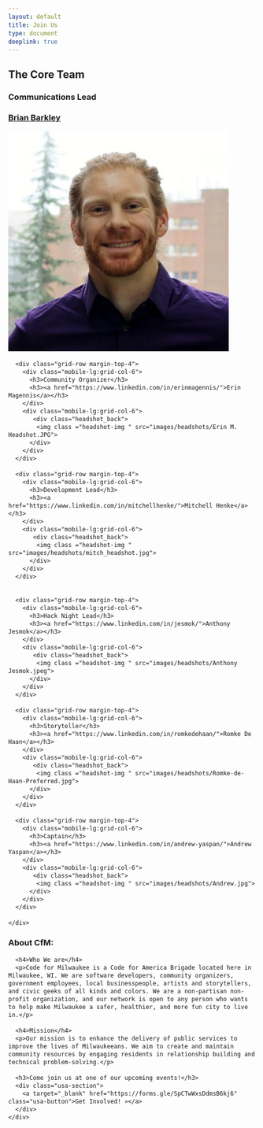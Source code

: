 ```yaml
---
layout: default
title: Join Us
type: document
deeplink: true
---
```


<div class="grid-container">
  <div class="grid-row">
    <div class="mobile-lg:grid-col-8">
      <h2>The Core Team</h2>
    </div>
  </div>

  <div class="grid-row">
    <div class="mobile-lg:grid-col-8">
      <div class="grid-row">
        <div class="mobile-lg:grid-col-6">
          <h3>Communications Lead</h3>
          <h3><a href="https://www.linkedin.com/in/barkleybg/">Brian Barkley</a></h3>
        </div>
        <div class="mobile-lg:grid-col-6">
           <div class="headshot_back">
              <img class ="headshot-img " src="images/headshots/Brian.jpg">
          </div>
        </div>
      </div>

      <div class="grid-row margin-top-4">
        <div class="mobile-lg:grid-col-6">
          <h3>Community Organizer</h3>
          <h3><a href="https://www.linkedin.com/in/erinmagennis/">Erin Magennis</a></h3>
        </div>
        <div class="mobile-lg:grid-col-6">
           <div class="headshot_back">
            <img class ="headshot-img " src="images/headshots/Erin M. Headshot.JPG">
          </div>
        </div>
      </div>

      <div class="grid-row margin-top-4">
        <div class="mobile-lg:grid-col-6">
          <h3>Development Lead</h3>
          <h3><a href="https://www.linkedin.com/in/mitchellhenke/">Mitchell Henke</a></h3>
        </div>
        <div class="mobile-lg:grid-col-6">
           <div class="headshot_back">
            <img class ="headshot-img " src="images/headshots/mitch_headshot.jpg">
          </div>
        </div>
      </div>


      <div class="grid-row margin-top-4">
        <div class="mobile-lg:grid-col-6">
          <h3>Hack Night Lead</h3>
          <h3><a href="https://www.linkedin.com/in/jesmok/">Anthony Jesmok</a></h3>
        </div>
        <div class="mobile-lg:grid-col-6">
           <div class="headshot_back">
            <img class ="headshot-img " src="images/headshots/Anthony Jesmok.jpeg">
          </div>
        </div>
      </div>

      <div class="grid-row margin-top-4">
        <div class="mobile-lg:grid-col-6">
          <h3>Storyteller</h3>
          <h3><a href="https://www.linkedin.com/in/romkedehaan/">Romke De Haan</a></h3>
        </div>
        <div class="mobile-lg:grid-col-6">
           <div class="headshot_back">
            <img class ="headshot-img " src="images/headshots/Romke-de-Haan-Preferred.jpg">
          </div>
        </div>
      </div>

      <div class="grid-row margin-top-4">
        <div class="mobile-lg:grid-col-6">
          <h3>Captain</h3>
          <h3><a href="https://www.linkedin.com/in/andrew-yaspan/">Andrew Yaspan</a></h3>
        </div>
        <div class="mobile-lg:grid-col-6">
           <div class="headshot_back">
            <img class ="headshot-img " src="images/headshots/Andrew.jpg">
          </div>
        </div>
      </div>

    </div>
  </div>

  <div class="grid-row">
    <div class="mobile-lg:grid-col-8">
      <h3>About CfM:</h3>

      <h4>Who We are</h4>
      <p>Code for Milwaukee is a Code for America Brigade located here in Milwaukee, WI. We are software developers, community organizers, government employees, local businesspeople, artists and storytellers, and civic geeks of all kinds and colors. We are a non-partisan non-profit organization, and our network is open to any person who wants to help make Milwaukee a safer, healthier, and more fun city to live in.</p>

      <h4>Mission</h4>
      <p>Our mission is to enhance the delivery of public services to improve the lives of Milwaukeeans. We aim to create and maintain community resources by engaging residents in relationship building and technical problem-solving.</p>

      <h3>Come join us at one of our upcoming events!</h3>
      <div class="usa-section">
        <a target="_blank" href="https://forms.gle/SpCTwWxsDdmsB6kj6" class="usa-button">Get Involved! »</a>
      </div>
    </div>
  </div>
</div>
<!-- ## Open Positions

### Treasurer

#### Opportunity: 

Code for Milwaukee (CfM) is looking for a Treasurer to help guide the financial side of our non-profit efforts. This is an unpaid, volunteer position. The Treasurer is a member of the CfM Core Team, and will report primarily to Brigade Captain Andrew Yaspan. To apply please fill out [this brief form](https://docs.google.com/forms/d/e/1FAIpQLSdFK33qZQOhhGHSHFsMyidTgPU_kIOt6TBD7xirXUI_OaQXvw/viewform). Application is due by Sunday, November 10th at 11:59pm. 

#### Roles and responsibilities:

At current, roles and responsibilities include:

- Managing receipts, budget, and bank account, and disbursing funds. 
- Helping to arrange food at CfM’s major events (like our monthly Hack Nights)
- Securing sponsorship or grants: 
    - For CfM’s major events
    - For project infrastructure (paying for web hosting or services like AWS) 
- Planning for future financial needs (larger events, growth objectives, etc)
- Collaborating with other CfM Core Team members
- Innovating on the above items to make planning and funding as streamlined as possible
- Assisting in upgrading our financial infrastructure 
     - CfM is exploring options to become a 501(c)3 or other protected non-profit status. Applicants for the Treasurer position should also be prepared to help CfM to apply for protected status and to operate under this status.
- Attending our major events (e.g., monthly Hack Nights) whenever possible


#### Estimated hours: 
Often 5-15 hours in a typical month (but can be as low as 1 hour if you help us to get our finances in order)

#### Desired competencies:

- Balancing a budget
- Fundraising 
- Good electronic communication 
- Nice human 
- **Coding and Programming skills are** *NOT* **required for this position.** 

#### Benefits:
Through this role, you will have a direct impact on improving the lives of people in Milwaukee and help ensure that Code for Milwaukee’s initiatives can be sustainable to have a lasting impact. This position can additionally serve as a stepping stone to further connections within technology, politics, and the non-profit sector at large.  -->

